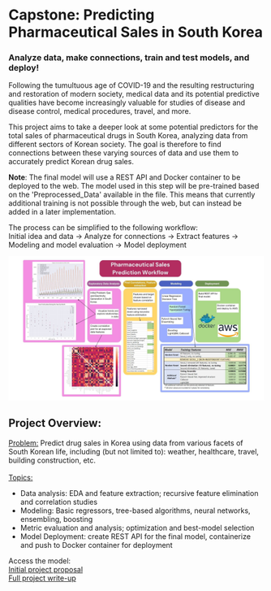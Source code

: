 # Capstone: Predicting Pharmaceutical Sales in South Korea
### Analyze data, make connections, train and test models, and deploy! 

Following the tumultuous age of COVID-19 and the resulting restructuring and restoration of modern society, medical data and its potential predictive qualities have become increasingly valuable for studies of disease and disease control, medical procedures, travel, and more. 

This project aims to take a deeper look at some potential predictors for the total sales of pharmaceutical drugs in South Korea, analyzing data from different sectors of Korean society. The goal is therefore to find connections between these varying sources of data and use them to accurately predict Korean drug sales. 

**Note**: The final model will use a REST API and Docker container to be deployed to the web. The model used in this step will be pre-trained based on the 'Preprocessed_Data' available in the file. This means that currently additional training is not possible through the web, but can instead be added in a later implementation. 

The process can be simplified to the following workflow:
<br>Initial idea and data -> Analyze for connections -> Extract features -> Modeling and model evaluation -> Model deployment
<div>
<img src="Data/capstone_workflow.jpg" width=1000/>
</div>

## Project Overview:
<ins>Problem:</ins> Predict drug sales in Korea using data from various facets of South Korean life, including (but not limited to): weather, healthcare, travel, building construction, etc.
<br><br><ins>Topics:</ins> 
* Data analysis: EDA and feature extraction; recursive feature elimination and correlation studies
* Modeling: Basic regressors, tree-based algorithms, neural networks, ensembling, boosting
* Metric evaluation and analysis; optimization and best-model selection
* Model Deployment: create REST API for the final model, containerize and push to Docker container for deployment

Access the model: 
<br>[Initial project proposal](https://docs.google.com/document/d/1n_RRZgfwl0WT2p3aCEYIY8RU9nsb2mGosM1jT3U_WT0/edit)
<br>[Full project write-up](https://docs.google.com/document/d/10khUmjzLq3PH_gnmZfJjBF86JT7S8hG7s1BtfL9th5A/edit)


